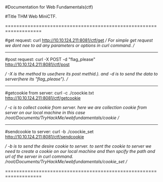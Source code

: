 #Documentation for Web Fundamentals(ctf)

#Title THM Web MiniCTF.


===================================================================

#get request: curl http://10.10.124.211:8081/ctf/get
*/
For simple get request we dont nee to ad any parameters or options in curl command.
/*

------------------------------------------------------------------

#post request: curl -X POST -d "flag_please" http://10.10.124.211:8081/ctf/post

*/
-X is the method to use(here its post methid.). and -d is to send the data to server(here its "flag_please").
/*

------------------------------------------------------------------

#getcookie from server: curl -c ./coockie.txt http://10.10.124.211:8081/ctf/getcookie

*/
-c is to collect cookie from server. here we are collection cookie from server on our local machine in this case /root/Documents/TryHackMe/webfundamentals/cookie
/*

------------------------------------------------------------------

#sendcookie to server: curl -b ./coockie_set http://10.10.124.211:8081/ctf/sendcookie

*/
-b is to send the desire cookie to server. to sent the cookie to server we need to create a cookie on our local machine and then spcify the path and url of the server in curl command.
/root/Documents/TryHackMe/webfundamentals/cookie_set
/*

===================================================================